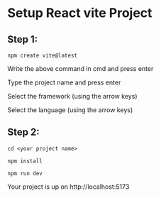 # Setup React vite Project

## Step 1:

```
npm create vite@latest
```

Write the above command in cmd and press enter

Type the project name and press enter

Select the framework (using the arrow keys)

Select the language (using the arrow keys)

## Step 2:

```
cd <your project name>

npm install

npm run dev
```

Your project is up on http://localhost:5173
